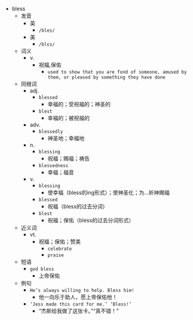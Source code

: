 - bless
  - 发音
    - 英
      - `/bles/`
    - 美
      - `/blɛs/`
  - 词义
    - v.
      - 祝福,保佑
        - `used to show that you are fond of someone, amused by them, or pleased by something they have done`
  - 同根词
    - adj.
      - `blessed`
        - 幸福的；受祝福的；神圣的
      - `blest`
        - 幸福的；被祝福的
    - adv.
      - `blessedly`
        - 神圣地；幸福地
    - n.
      - `blessing`
        - 祝福；赐福；祷告
      - `blessedness`
        - 幸福；福音
    - v.
      - `blessing`
        - 使幸福（bless的ing形式）；使神圣化；为…祈神赐福
      - `blessed`
        - 祝福（bless的过去分词）
      - `blest`
        - 祝福；保佑（bless的过去分词形式）
  - 近义词
    - vt.
      - 祝福；保佑；赞美
        - `celebrate`
        - `praise`
  - 短语
    - `god bless`
      - 上帝保佑 
  - 例句
    - `He’s always willing to help. Bless him!`
      - 他一向乐于助人，愿上帝保佑他！
    - `‘Jess made this card for me.’ ‘Bless!’`
      - “杰斯给我做了这张卡。”“真不错！”

